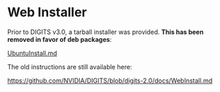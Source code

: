 # Web Installer

Prior to DIGITS v3.0, a tarball installer was provided.
**This has been removed in favor of deb packages**:

[UbuntuInstall.md](UbuntuInstall.md)

The old instructions are still available here:

https://github.com/NVIDIA/DIGITS/blob/digits-2.0/docs/WebInstall.md
